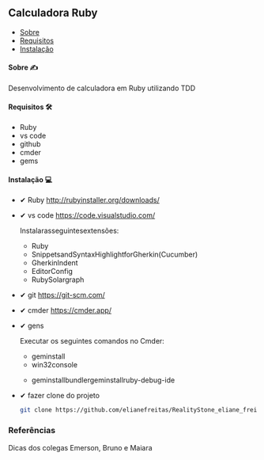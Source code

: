 ##  Calculadora Ruby

   * [ Sobre ](#Sobre)
   * [ Requisitos ](#Requisitos)
   * [ Instalação ](#Instalação)
  
 ####  Sobre ✍
Desenvolvimento de calculadora em Ruby utilizando TDD

####  Requisitos 🛠
 - Ruby
 - vs code
 - github
 - cmder
 - gems
 
####  Instalação 💻
- ✔ Ruby http://rubyinstaller.org/downloads/
- ✔ vs code https://code.visualstudio.com/ <p>
    Instalarasseguintesextensões:
    - Ruby
    - SnippetsandSyntaxHighlightforGherkin(Cucumber)
    - GherkinIndent
    - EditorConfig
    - RubySolargraph
- ✔ git https://git-scm.com/
- ✔ cmder https://cmder.app/
- ✔ gens <p>
    Executar os seguintes comandos no Cmder:
    - geminstall
    - win32console<p>
    - geminstallbundlergeminstallruby-debug-ide<p>
- ✔ fazer clone do projeto

  ```bash
  git clone https://github.com/elianefreitas/RealityStone_eliane_freitas_Compass.git
  ```
 ### Referências
Dicas dos colegas Emerson, Bruno e Maiara
